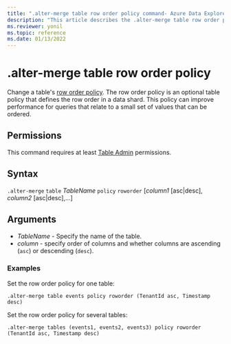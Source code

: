 ```yaml
---
title: ".alter-merge table row order policy command- Azure Data Explorer"
description: "This article describes the .alter-merge table row order policy command in Azure Data Explorer."
ms.reviewer: yonil
ms.topic: reference
ms.date: 01/13/2022
---
```

# .alter-merge table row order policy

Change a table's [row order policy](roworderpolicy.md). The row order policy is an optional table policy that defines the row order in a data shard. This policy can improve performance for queries that relate to a small set of values that can be ordered.

## Permissions

This command requires at least [Table Admin](access-control/role-based-access-control.md) permissions.

## Syntax

`.alter-merge` `table` *TableName* `policy` `roworder` [*column1* [asc|desc], *column2* [asc|desc],...]

## Arguments

- *TableName* - Specify the name of the table.  
- *column* - specify order of columns and whether columns are ascending (`asc`) or descending (`desc`).

### Examples

Set the row order policy for one table:

```kusto
.alter-merge table events policy roworder (TenantId asc, Timestamp desc)
```

Set the row order policy for several tables:

```kusto
.alter-merge tables (events1, events2, events3) policy roworder (TenantId asc, Timestamp desc)
```
